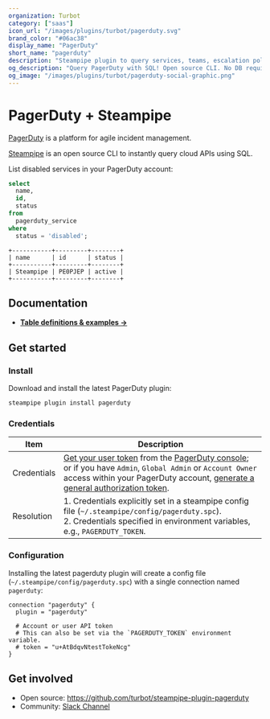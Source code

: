 ```yaml
---
organization: Turbot
category: ["saas"]
icon_url: "/images/plugins/turbot/pagerduty.svg"
brand_color: "#06ac38"
display_name: "PagerDuty"
short_name: "pagerduty"
description: "Steampipe plugin to query services, teams, escalation policies and more from your PagerDuty account."
og_description: "Query PagerDuty with SQL! Open source CLI. No DB required."
og_image: "/images/plugins/turbot/pagerduty-social-graphic.png"
---
```


# PagerDuty + Steampipe

[PagerDuty](https://www.pagerduty.com/) is a platform for agile incident management.

[Steampipe](https://steampipe.io) is an open source CLI to instantly query cloud APIs using SQL.

List disabled services in your PagerDuty account:

```sql
select
  name,
  id,
  status
from
  pagerduty_service
where
  status = 'disabled';
```

```
+-----------+---------+--------+
| name      | id      | status |
+-----------+---------+--------+
| Steampipe | PE0PJEP | active |
+-----------+---------+--------+
```

## Documentation

- **[Table definitions & examples →](/plugins/turbot/pagerduty/tables)**

## Get started

### Install

Download and install the latest PagerDuty plugin:

```bash
steampipe plugin install pagerduty
```

### Credentials

| Item | Description |
| - | - |
| Credentials | [Get your user token](https://support.pagerduty.com/docs/generating-api-keys#generating-a-personal-rest-api-key) from the [PagerDuty console](https://www.pagerduty.com); or if you have `Admin`, `Global Admin` or `Account Owner` access within your PagerDuty account, [generate a general authorization token](https://support.pagerduty.com/docs/generating-api-keys#generating-a-general-access-rest-api-key). |
| Resolution | 1. Credentials explicitly set in a steampipe config file (`~/.steampipe/config/pagerduty.spc`).<br />2. Credentials specified in environment variables, e.g., `PAGERDUTY_TOKEN`. |

### Configuration

Installing the latest pagerduty plugin will create a config file (`~/.steampipe/config/pagerduty.spc`) with a single connection named `pagerduty`:

```hcl
connection "pagerduty" {
  plugin = "pagerduty"
  
  # Account or user API token
  # This can also be set via the `PAGERDUTY_TOKEN` environment variable.
  # token = "u+AtBdqvNtestTokeNcg"
}
```

## Get involved

- Open source: https://github.com/turbot/steampipe-plugin-pagerduty
- Community: [Slack Channel](https://steampipe.io/community/join)
